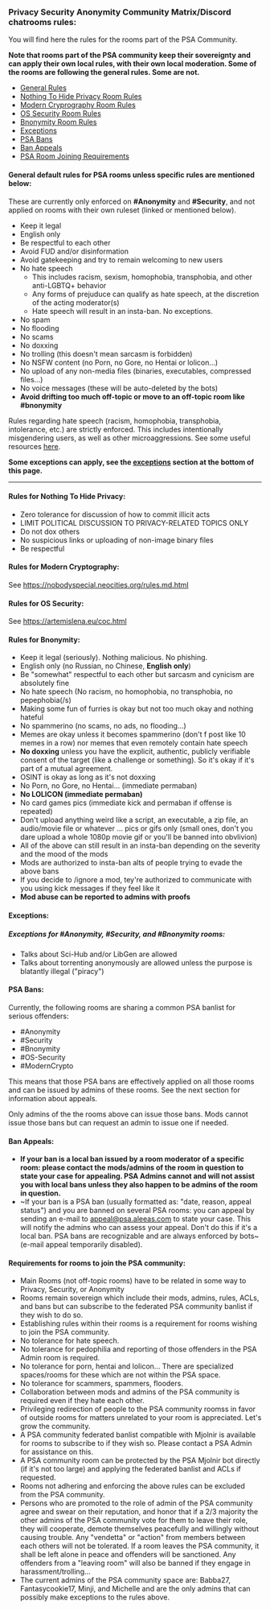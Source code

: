 ### Privacy Security Anonymity Community Matrix/Discord chatrooms rules:

You will find here the rules for the rooms part of the PSA Community.

**Note that rooms part of the PSA community keep their sovereignty and can apply their own local rules, with their own local moderation. Some of the rooms are following the general rules. Some are not.**

- [General Rules](#general)
- [Nothing To Hide Privacy Room Rules](#nth)
- [Modern Cryprography Room Rules](#moderncrypto)
- [OS Security Room Rules](#ossecurity)
- [Bnonymity Room Rules](#bnonymity)
- [Exceptions](#exceptions)
- [PSA Bans](#psabans)
- [Ban Appeals](#appeals)
- [PSA Room Joining Requirements](#conditions)

#### General default rules for PSA rooms **unless specific rules are mentioned below**:<a name="general"></a>
These are currently only enforced on **#Anonymity** and **#Security**, and not applied on rooms with their own ruleset (linked or mentioned below).

- Keep it legal
- English only
- Be respectful to each other
- Avoid FUD and/or disinformation
- Avoid gatekeeping and try to remain welcoming to new users
- No hate speech
  - This includes racism, sexism, homophobia, transphobia, and other anti-LGBTQ+ behavior
  - Any forms of prejuduce can qualify as hate speech, at the discretion of the acting moderator(s)
  - Hate speech will result in an insta-ban. No exceptions.
- No spam
- No flooding
- No scams
- No doxxing
- No trolling (this doesn't mean sarcasm is forbidden)
- No NSFW content (no Porn, no Gore, no Hentai or lolicon...)
- No upload of any non-media files (binaries, executables, compressed files...)
- No voice messages (these will be auto-deleted by the bots)
- **Avoid drifting too much off-topic or move to an off-topic room like #bnonymity**

Rules regarding hate speech (racism, homophobia, transphobia, intolerance, etc.) are strictly enforced. This includes intentionally misgendering users, as well as other microaggressions. See some useful resources [here](misgendering.html).

**Some exceptions can apply, see the [exceptions](#exceptions) section at the bottom of this page.**

---

#### Rules for Nothing To Hide Privacy:<a name="nth"></a>
- Zero tolerance for discussion of how to commit illicit acts
- LIMIT POLITICAL DISCUSSION TO PRIVACY-RELATED TOPICS ONLY
- Do not dox others
- No suspicious links or uploading of non-image binary files
- Be respectful

#### Rules for Modern Cryptography:<a name="moderncrypto"></a>
See <https://nobodyspecial.neocities.org/rules.md.html> 

#### Rules for OS Security:<a name="ossecurity"></a>
See <https://artemislena.eu/coc.html>

#### Rules for Bnonymity:<a name="bnonymity"></a>
- Keep it legal (seriously). Nothing malicious. No phishing.
- English only (no Russian, no Chinese, **English only**)
- Be "somewhat" respectful to each other but sarcasm and cynicism are absolutely fine
- No hate speech (No racism, no homophobia, no transphobia, no pepephobia(/s)
- Making some fun of furries is okay but not too much okay and nothing hateful
- No spammerino (no scams, no ads, no flooding...)
- Memes are okay unless it becomes spammerino (don't f post like 10 memes in a row) nor memes that even remotely contain hate speech
- **No doxxing** unless you have the explicit, authentic, publicly verifiable consent of the target (like a challenge or something). So it's okay if it's part of a mutual agreement.
- OSINT is okay as long as it's not doxxing
- No Porn, no Gore, no Hentai... (immediate permaban)
- **No LOLICON (immediate permaban)**
- No card games pics (immediate kick and permaban if offense is repeated)
- Don't upload anything weird like a script, an executable, a zip file, an audio/movie file or whatever ... pics or gifs only (small ones, don't you dare upload a whole 1080p movie gif or you'll be banned into obvlivion)
- All of the above can still result in an insta-ban depending on the severity and the mood of the mods
- Mods are authorized to insta-ban alts of people trying to evade the above bans
- If you decide to /ignore a mod, tey're authorized to communicate with you using kick messages if they feel like it
- **Mod abuse can be reported to admins with proofs**

#### Exceptions:<a name="exceptions"></a>

##### Exceptions for #Anonymity, #Security, and #Bnonymity rooms:
- Talks about Sci-Hub and/or LibGen are allowed
- Talks about torrenting anonymously are allowed unless the purpose is blatantly illegal ("piracy")

#### PSA Bans:<a name="psabans"></a>
Currently, the following rooms are sharing a common PSA banlist for serious offenders:
- #Anonymity
- #Security
- #Bnonymity
- #OS-Security
- #ModernCrypto

This means that those PSA bans are effectively applied on all those rooms and can be issued by admins of these rooms. See the next section for information about appeals.

Only admins of the the rooms above can issue those bans. Mods cannot issue those bans but can request an admin to issue one if needed.

#### Ban Appeals:<a name="appeals"></a>
- **If your ban is a local ban issued by a room moderator of a specific room: please contact the mods/admins of the room in question to state your case for appealing. PSA Admins cannot and will not assist you with local bans unless they also happen to be admins of the room in question.**
- ~If your ban is a PSA ban (usually formatted as: "date, reason, appeal status") and you are banned on several PSA rooms: you can appeal by sending an e-mail to <appeal@psa.aleeas.com> to state your case. This will notify the admins who can assess your appeal. Don't do this if it's a local ban. PSA bans are recognizable and are always enforced by bots~ (e-mail appeal temporarily disabled).

#### Requirements for rooms to join the PSA community:<a name="conditions"></a>

- Main Rooms (not off-topic rooms) have to be related in some way to Privacy, Security, or Anonymity
- Rooms remain sovereign which include their mods, admins, rules, ACLs, and bans but can subscribe to the federated PSA community banlist if they wish to do so.
- Establishing rules within their rooms is a requirement for rooms wishing to join the PSA community.
- No tolerance for hate speech.
- No tolerance for pedophilia and reporting of those offenders in the PSA Admin room is required.
- No tolerance for porn, hentai and lolicon... There are specialized spaces/rooms for these which are not within the PSA space.
- No tolerance for scammers, spammers, flooders.
- Collaboration between mods and admins of the PSA community is required even if they hate each other.
- Privileging redirection of people to the PSA community roomss in favor of outside rooms for matters unrelated to your room is appreciated. Let's grow the community.
- A PSA community federated banlist compatible with Mjolnir is available for rooms to subscribe to if they wish so. Please contact a PSA Admin for assistance on this.
- A PSA community room can be protected by the PSA Mjolnir bot directly (if it's not too large) and applying the federated banlist and ACLs if requested.
- Rooms not adhering and enforcing the above rules can be excluded from the PSA community.
- Persons who are promoted to the role of admin of the PSA community agree and swear on their reputation, and honor that if a 2/3 majority the other admins of the PSA community vote for them to leave their role, they will cooperate, demote themselves peacefully and willingly without causing trouble. Any "vendetta" or "action" from members between each others will not be tolerated. If a room leaves the PSA community, it shall be left alone in peace and offenders will be sanctioned. Any offenders from a "leaving room" will also be banned if they engage in harassment/trolling...
- The current admins of the PSA community space are: Babba27, Fantasycookie17, Minji, and Michelle and are the only admins that can possibly make exceptions to the rules above.
